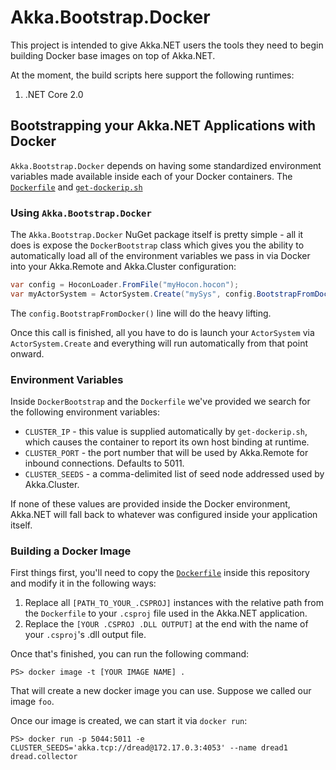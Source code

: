 # Akka.Bootstrap.Docker

This project is intended to give Akka.NET users the tools they need to begin building Docker base images on top of Akka.NET.

At the moment, the build scripts here support the following runtimes:

1. .NET Core 2.0

## Bootstrapping your Akka.NET Applications with Docker
`Akka.Bootstrap.Docker` depends on having some standardized environment variables made available inside each of your Docker containers. The [`Dockerfile`](Dockerfile) and [`get-dockerip.sh`](get-dockerip.sh)

### Using `Akka.Bootstrap.Docker`
The `Akka.Bootstrap.Docker` NuGet package itself is pretty simple - all it does is expose the `DockerBootstrap` class which gives you the ability to automatically load all of the environment variables we pass in via Docker into your Akka.Remote and Akka.Cluster configuration:

```csharp
var config = HoconLoader.FromFile("myHocon.hocon");
var myActorSystem = ActorSystem.Create("mySys", config.BootstrapFromDocker());
```

The `config.BootstrapFromDocker()` line will do the heavy lifting.

Once this call is finished, all you have to do is launch your `ActorSystem` via `ActorSystem.Create` and everything will run automatically from that point onward.

### Environment Variables
Inside `DockerBootstrap` and the `Dockerfile` we've provided we search for the following environment variables:

* `CLUSTER_IP` - this value is supplied automatically by `get-dockerip.sh`, which causes the container to report its own host binding at runtime.
* `CLUSTER_PORT` - the port number that will be used by Akka.Remote for inbound connections. Defaults to 5011.
* `CLUSTER_SEEDS` - a comma-delimited list of seed node addressed used by Akka.Cluster.

If none of these values are provided inside the Docker environment, Akka.NET will fall back to whatever was configured inside your application itself.

### Building a Docker Image
First things first, you'll need to copy the [`Dockerfile`](Dockerfile) inside this repository and modify it in the following ways:

1. Replace all `[PATH_TO_YOUR_.CSPROJ]` instances with the relative path from the `Dockerfile` to your `.csproj` file used in the Akka.NET application.
2. Replace the `[YOUR .CSPROJ .DLL OUTPUT]` at the end with the name of your `.csproj`'s .dll output file.

Once that's finished, you can run the following command:

```
PS> docker image -t [YOUR IMAGE NAME] .
```

That will create a new docker image you can use. Suppose we called our image `foo`. 

Once our image is created, we can start it via `docker run`:

```
PS> docker run -p 5044:5011 -e CLUSTER_SEEDS='akka.tcp://dread@172.17.0.3:4053' --name dread1 dread.collector
```